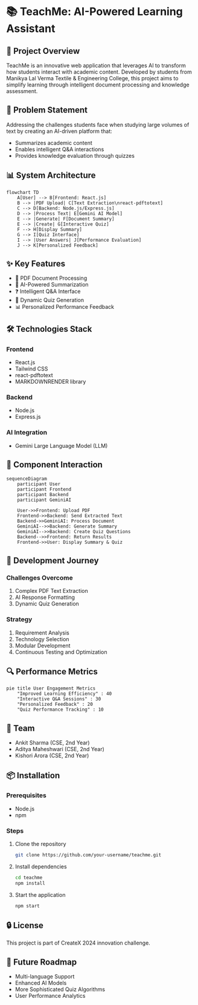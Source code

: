 # 📚 TeachMe: AI-Powered Learning Assistant

## 🌟 Project Overview

TeachMe is an innovative web application that leverages AI to transform how students interact with academic content. Developed by students from Manikya Lal Verma Textile & Engineering College, this project aims to simplify learning through intelligent document processing and knowledge assessment.

## 🎯 Problem Statement

Addressing the challenges students face when studying large volumes of text by creating an AI-driven platform that:
- Summarizes academic content
- Enables intelligent Q&A interactions
- Provides knowledge evaluation through quizzes

## 📊 System Architecture

```mermaid
flowchart TD
    A[User] --> B[Frontend: React.js]
    B --> |PDF Upload| C[Text Extraction\nreact-pdftotext]
    C --> D[Backend: Node.js/Express.js]
    D --> |Process Text| E[Gemini AI Model]
    E --> |Generate| F[Document Summary]
    E --> |Create| G[Interactive Quiz]
    F --> H[Display Summary]
    G --> I[Quiz Interface]
    I --> |User Answers| J[Performance Evaluation]
    J --> K[Personalized Feedback]
```

## ✨ Key Features

- 📄 PDF Document Processing
- 🤖 AI-Powered Summarization
- ❓ Intelligent Q&A Interface
- 🧠 Dynamic Quiz Generation
- 📊 Personalized Performance Feedback

## 🛠 Technologies Stack

### Frontend
- React.js
- Tailwind CSS
- react-pdftotext
- MARKDOWNRENDER library

### Backend
- Node.js
- Express.js

### AI Integration
- Gemini Large Language Model (LLM)

## 🔧 Component Interaction

```mermaid
sequenceDiagram
    participant User
    participant Frontend
    participant Backend
    participant GeminiAI
    
    User->>Frontend: Upload PDF
    Frontend->>Backend: Send Extracted Text
    Backend->>GeminiAI: Process Document
    GeminiAI-->>Backend: Generate Summary
    GeminiAI-->>Backend: Create Quiz Questions
    Backend-->>Frontend: Return Results
    Frontend->>User: Display Summary & Quiz
```

## 🚀 Development Journey

### Challenges Overcome
1. Complex PDF Text Extraction
2. AI Response Formatting
3. Dynamic Quiz Generation

### Strategy
1. Requirement Analysis
2. Technology Selection
3. Modular Development
4. Continuous Testing and Optimization

## 🔍 Performance Metrics

```mermaid
pie title User Engagement Metrics
    "Improved Learning Efficiency" : 40
    "Interactive Q&A Sessions" : 30
    "Personalized Feedback" : 20
    "Quiz Performance Tracking" : 10
```

## 👥 Team

- Ankit Sharma (CSE, 2nd Year)
- Aditya Maheshwari (CSE, 2nd Year)
- Kishori Arora (CSE, 2nd Year)

## 📦 Installation

### Prerequisites
- Node.js
- npm

### Steps
1. Clone the repository
   ```bash
   git clone https://github.com/your-username/teachme.git
   ```
2. Install dependencies
   ```bash
   cd teachme
   npm install
   ```
3. Start the application
   ```bash
   npm start
   ```

## 🔒 License
This project is part of CreateX 2024 innovation challenge.

## 🌈 Future Roadmap
- Multi-language Support
- Enhanced AI Models
- More Sophisticated Quiz Algorithms
- User Performance Analytics
